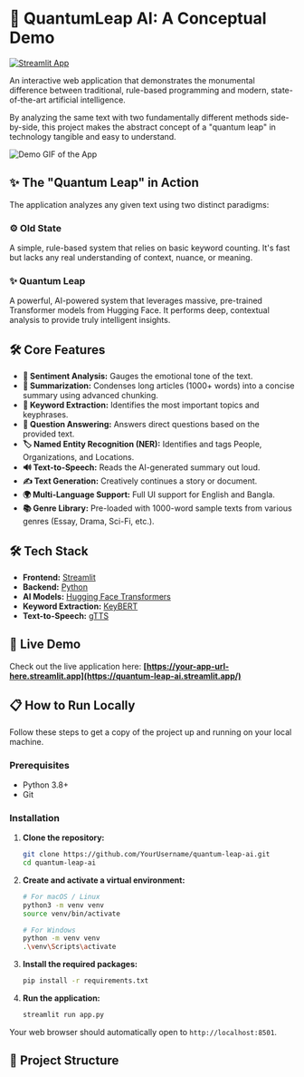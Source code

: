 # 🚀 QuantumLeap AI: A Conceptual Demo

[![Streamlit App](https://static.streamlit.io/badges/streamlit_badge_black_white.svg)](https://quantum-leap-ai.streamlit.app/) <!-- IMPORTANT: Replace this URL with your actual app URL! -->

An interactive web application that demonstrates the monumental difference between traditional, rule-based programming and modern, state-of-the-art artificial intelligence.

By analyzing the same text with two fundamentally different methods side-by-side, this project makes the abstract concept of a "quantum leap" in technology tangible and easy to understand.

![Demo GIF of the App](https://your-gif-url-here.gif) <!-- IMPORTANT: Add a screenshot or a GIF of your app here! -->

## ✨ The "Quantum Leap" in Action

The application analyzes any given text using two distinct paradigms:

### ⚙️ Old State
A simple, rule-based system that relies on basic keyword counting. It's fast but lacks any real understanding of context, nuance, or meaning.

### ✨ Quantum Leap
A powerful, AI-powered system that leverages massive, pre-trained Transformer models from Hugging Face. It performs deep, contextual analysis to provide truly intelligent insights.

## 🛠️ Core Features

-   **📝 Sentiment Analysis:** Gauges the emotional tone of the text.
-   **📄 Summarization:** Condenses long articles (1000+ words) into a concise summary using advanced chunking.
-   **🔑 Keyword Extraction:** Identifies the most important topics and keyphrases.
-   **🤖 Question Answering:** Answers direct questions based on the provided text.
-   **🏷️ Named Entity Recognition (NER):** Identifies and tags People, Organizations, and Locations.
-   **🔊 Text-to-Speech:** Reads the AI-generated summary out loud.
-   **✍️ Text Generation:** Creatively continues a story or document.
-   **🌍 Multi-Language Support:** Full UI support for English and Bangla.
-   **📚 Genre Library:** Pre-loaded with 1000-word sample texts from various genres (Essay, Drama, Sci-Fi, etc.).

## 🛠️ Tech Stack

-   **Frontend:** [Streamlit](https://streamlit.io/)
-   **Backend:** [Python](https://www.python.org/)
-   **AI Models:** [Hugging Face Transformers](https://huggingface.co/transformers/)
-   **Keyword Extraction:** [KeyBERT](https://github.com/MaartenGr/KeyBERT)
-   **Text-to-Speech:** [gTTS](https://pypi.org/project/gTTS/)

## 🚀 Live Demo

Check out the live application here: **[https://your-app-url-here.streamlit.app](https://quantum-leap-ai.streamlit.app/)**

## 📋 How to Run Locally

Follow these steps to get a copy of the project up and running on your local machine.

### Prerequisites

-   Python 3.8+
-   Git

### Installation

1.  **Clone the repository:**
    ```bash
    git clone https://github.com/YourUsername/quantum-leap-ai.git
    cd quantum-leap-ai
    ```

2.  **Create and activate a virtual environment:**
    ```bash
    # For macOS / Linux
    python3 -m venv venv
    source venv/bin/activate

    # For Windows
    python -m venv venv
    .\venv\Scripts\activate
    ```

3.  **Install the required packages:**
    ```bash
    pip install -r requirements.txt
    ```

4.  **Run the application:**
    ```bash
    streamlit run app.py
    ```

Your web browser should automatically open to `http://localhost:8501`.

## 📁 Project Structure
